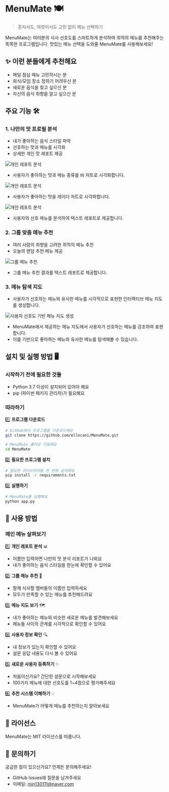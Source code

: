# MenuMate 🍽️  

> 혼자서도, 여럿이서도 고민 없이 메뉴 선택하기

MenuMate는 여러분의 식사 선호도를 스마트하게 분석하여 최적의 메뉴를 추천해주는 똑똑한 프로그램입니다.
맛있는 메뉴 선택을 도와줄 MenuMate를 사용해보세요!


## ✨ 이런 분들에게 추천해요
- 매일 점심 메뉴 고민하시는 분
- 회식/모임 장소 정하기 어려우신 분
- 새로운 음식을 찾고 싶으신 분
- 자신의 음식 취향을 알고 싶으신 분


## 주요 기능 🛠️
### 1. 나만의 맛 프로필 분석  
   - 내가 좋아하는 음식 스타일 파악
   - 선호하는 맛과 메뉴를 시각화
   - 상세한 개인 맛 레포트 제공

   ![개인 레포트 분석](assets/user_report1.png)  
   - 사용자가 좋아하는 맛과 메뉴 종류를 바 차트로 시각화합니다.

   ![개인 레포트 분석](assets/user_report2.png) 
   - 사용자가 좋아하는 맛을 레이더 차트로 시각화합니다. 

   ![개인 레포트 분석](assets/user_report3.png)
   - 사용자의 선호 메뉴를 분석하여 텍스트 레포트로 제공합니다.

### 2. 그룹 맞춤 메뉴 추천
   - 여러 사람의 취향을 고려한 최적의 메뉴 추천
   - 오늘의 랜덤 추천 메뉴 제공

   ![그룹 메뉴 추천](assets/group_recommend.png)
   - 그룹 메뉴 추천 결과를 텍스트 레포트로 제공합니다.

### 3. 메뉴 탐색 지도
   - 사용자가 선호하는 메뉴와 유사한 메뉴를 시각적으로 표현한 인터랙티브 메뉴 지도를 생성합니다.

   ![사용자 선호도 기반 메뉴 지도 생성](assets/map.png)
   - MenuMate에서 제공하는 메뉴 지도에서 사용자가 선호하는 메뉴를 강조하여 표현합니다.
   - 이를 기반으로 좋아하는 메뉴와 유사한 메뉴를 탐색해볼 수 있습니다.


## 설치 및 실행 방법 🖥️

### 시작하기 전에 필요한 것들
- Python 3.7 이상이 설치되어 있어야 해요
- pip (파이썬 패키지 관리자)가 필요해요
  

### 따라하기
1️⃣ **프로그램 다운로드**
```bash
# GitHub에서 프로그램을 다운로드해요
git clone https://github.com/ellocani/MenuMate.git

# MenuMate 폴더로 이동해요
cd MenuMate
```

2️⃣ **필요한 프로그램 설치**
```bash
# 필요한 라이브러리를 한 번에 설치해요
pip install -r requirements.txt
```

3️⃣ **실행하기**
```bash
# MenuMate를 실행해요
python app.py
```


## 📖 사용 방법

### 메인 메뉴 살펴보기

1️⃣ **개인 레포트 분석** 📊
- 이름만 입력하면 나만의 맛 분석 리포트가 나와요
- 내가 좋아하는 음식 스타일을 한눈에 확인할 수 있어요

2️⃣ **그룹 메뉴 추천** 👥
- 함께 식사할 멤버들의 이름만 입력하세요
- 모두가 만족할 수 있는 메뉴를 추천해드려요

3️⃣ **메뉴 지도 보기** 🗺️
- 내가 좋아하는 메뉴와 비슷한 새로운 메뉴를 발견해보세요
- 메뉴들 사이의 관계를 시각적으로 확인할 수 있어요

4️⃣ **사용자 정보 확인** 🔍
- 내 정보가 있는지 확인할 수 있어요
- 설문 응답 내용도 다시 볼 수 있어요

5️⃣ **새로운 사용자 등록하기** ✨
- 처음이신가요? 간단한 설문으로 시작해보세요
- 100가지 메뉴에 대한 선호도를 1~4점으로 평가해주세요

6️⃣ **추천 시스템 이해하기** 💡
- MenuMate가 어떻게 메뉴를 추천하는지 알아보세요


## 📜 라이선스
MenuMate는 MIT 라이선스를 따릅니다.


## 📧 문의하기
궁금한 점이 있으신가요? 언제든 문의해주세요!
- GitHub Issues에 질문을 남겨주세요
- 이메일: min130111@naver.com
